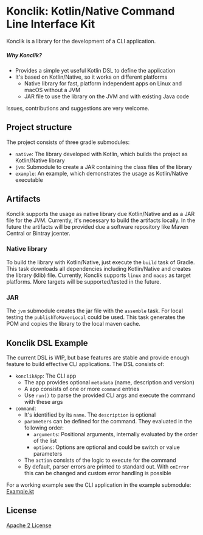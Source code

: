 # Konclik: Kotlin/Native Command Line Interface Kit
Konclik is a library for the development of a CLI application.

##### Why Konclik?
- Provides a simple yet useful Kotlin DSL to define the application
- It's based on Kotlin/Native, so it works on different platforms
  - Native library for fast, platform independent apps on Linux and macOS without a JVM
  - JAR file to use the library on the JVM and with existing Java code

Issues, contributions and suggestions are very welcome.

## Project structure
The project consists of three gradle submodules:
- `native`: The library developed with Kotlin, which builds the project as Kotlin/Native library
- `jvm`: Submodule to create a JAR containing the class files of the library
- `example`: An example, which demonstrates the usage as Kotlin/Native executable


## Artifacts
Konclik supports the usage as native library due Kotlin/Native and as a JAR file for the JVM.
Currently, it's necessary to build the artifacts locally.
In the future the artifacts will be provided due a software repository like Maven Central or Bintray jcenter.

### Native library
To build the library with Kotlin/Native, just execute the `build` task of Gradle. This task
downloads all dependencies including Kotlin/Native and creates the library (klib) file.
Currently, Konclik supports `linux` and `macos` as target platforms. More targets will
be supported/tested in the future.

### JAR
The `jvm` submodule creates the jar file with the `assemble` task.
For local testing the `publishToMavenLocal` could be used.
This task generates the POM and copies the library to the local maven cache.

## Konclik DSL Example
The current DSL is WIP, but base features are stable and provide enough
feature to build effective CLI applications. The DSL consists of:
- `konclikApp`: The CLI app
  * The app provides optional `metadata` (name, description and version)
  * A app consists of one or more `command` entries
  * Use `run()` to parse the provided CLI args and execute the command with these args
- `command`:
  * It's identified by its `name`. The `description` is optional
  * `parameters` can be defined for the command. They evaluated in the following order:
    * `arguments`: Positional arguments, internally evaluated by the order of the list
    * `options`: Options are optional and could be switch or value parameters
  * The `action` consists of the logic to execute for the command
  * By default, parser errors are printed to standard out.
  With `onError` this can be changed and custom error handling is possible

For a working example see the CLI application in the example submodule: [Example.kt](https://github.com/dbaelz/Konclik/blob/master/example/src/main/kotlin/Example.kt)


## License
[Apache 2 License](https://github.com/dbaelz/OnOff-Tracker/blob/master/LICENSE)
